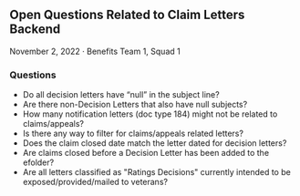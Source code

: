 ## Open Questions Related to Claim Letters Backend

November 2, 2022 · Benefits Team 1, Squad 1

### Questions
- Do all decision letters have “null” in the subject line?
- Are there non-Decision Letters that also have null subjects?
- How many notification letters (doc type 184) might not be related to claims/appeals?
- Is there any way to filter for claims/appeals related letters?
- Does the claim closed date match the letter dated for decision letters?
- Are claims closed before a Decision Letter has been added to the efolder?
- Are all letters classified as "Ratings Decisions" currently intended to be exposed/provided/mailed to veterans? 
